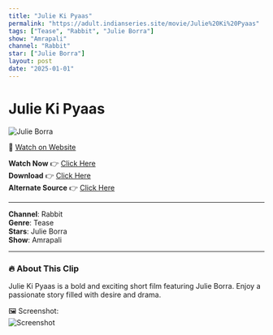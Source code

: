 ```yaml
---
title: "Julie Ki Pyaas"
permalink: "https://adult.indianseries.site/movie/Julie%20Ki%20Pyaas"
tags: ["Tease", "Rabbit", "Julie Borra"]
show: "Amrapali"
channel: "Rabbit"
star: ["Julie Borra"]
layout: post
date: "2025-01-01"
---
```


# Julie Ki Pyaas

![Julie Borra](https://shorts.desisins.com/wp-content/uploads/2024/05/Julie-Ki-Pyaas-Rabbit-DesiSins.com_.jpg)

🔗 [Watch on Website](https://adult.indianseries.site/movie/Julie%20Ki%20Pyaas)

**Watch Now** 👉 [Click Here](https://adult.indianseries.site/movie/Julie%20Ki%20Pyaas)  
**Download** 👉 [Click Here](https://adult.indianseries.site/movie/Julie%20Ki%20Pyaas)  
**Alternate Source** 👉 [Click Here](https://adult.indianseries.site/movie/Julie%20Ki%20Pyaas)

---

**Channel**: Rabbit  
**Genre**: Tease  
**Stars**: Julie Borra  
**Show**: Amrapali

---

### 🔥 About This Clip

Julie Ki Pyaas is a bold and exciting short film featuring Julie Borra. Enjoy a passionate story filled with desire and drama.
 
🖼️ Screenshot:  
![Screenshot](https://shorts.desisins.com/wp-content/uploads/2024/05/Julie-Ki-Pyaas-Rabbit-DesiSins.com_.jpg)
